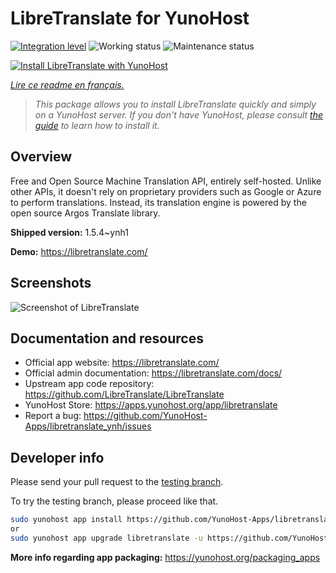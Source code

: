 <!--
N.B.: This README was automatically generated by https://github.com/YunoHost/apps/tree/master/tools/README-generator
It shall NOT be edited by hand.
-->

# LibreTranslate for YunoHost

[![Integration level](https://dash.yunohost.org/integration/libretranslate.svg)](https://dash.yunohost.org/appci/app/libretranslate) ![Working status](https://ci-apps.yunohost.org/ci/badges/libretranslate.status.svg) ![Maintenance status](https://ci-apps.yunohost.org/ci/badges/libretranslate.maintain.svg)

[![Install LibreTranslate with YunoHost](https://install-app.yunohost.org/install-with-yunohost.svg)](https://install-app.yunohost.org/?app=libretranslate)

*[Lire ce readme en français.](./README_fr.md)*

> *This package allows you to install LibreTranslate quickly and simply on a YunoHost server.
If you don't have YunoHost, please consult [the guide](https://yunohost.org/#/install) to learn how to install it.*

## Overview

Free and Open Source Machine Translation API, entirely self-hosted. Unlike other APIs, it doesn't rely on proprietary providers such as Google or Azure to perform translations. Instead, its translation engine is powered by the open source Argos Translate library.


**Shipped version:** 1.5.4~ynh1

**Demo:** https://libretranslate.com/

## Screenshots

![Screenshot of LibreTranslate](./doc/screenshots/screenshot.png)

## Documentation and resources

* Official app website: <https://libretranslate.com/>
* Official admin documentation: <https://libretranslate.com/docs/>
* Upstream app code repository: <https://github.com/LibreTranslate/LibreTranslate>
* YunoHost Store: <https://apps.yunohost.org/app/libretranslate>
* Report a bug: <https://github.com/YunoHost-Apps/libretranslate_ynh/issues>

## Developer info

Please send your pull request to the [testing branch](https://github.com/YunoHost-Apps/libretranslate_ynh/tree/testing).

To try the testing branch, please proceed like that.

``` bash
sudo yunohost app install https://github.com/YunoHost-Apps/libretranslate_ynh/tree/testing --debug
or
sudo yunohost app upgrade libretranslate -u https://github.com/YunoHost-Apps/libretranslate_ynh/tree/testing --debug
```

**More info regarding app packaging:** <https://yunohost.org/packaging_apps>
